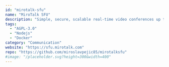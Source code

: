 ```yaml
---
id: "mirotalk-sfu"
name: "MiroTalk SFU"
description: "Simple, secure, scalable real-time video conferences up to 4k, compatible with all browsers and platforms."
tags:
  - "AGPL-3.0"
  - "Nodejs"
  - "Docker"
category: "Communication"
website: "https://sfu.mirotalk.com"
repo: "https://github.com/miroslavpejic85/mirotalksfu"
#image: "/placeholder.svg?height=300&width=400"
---
```


